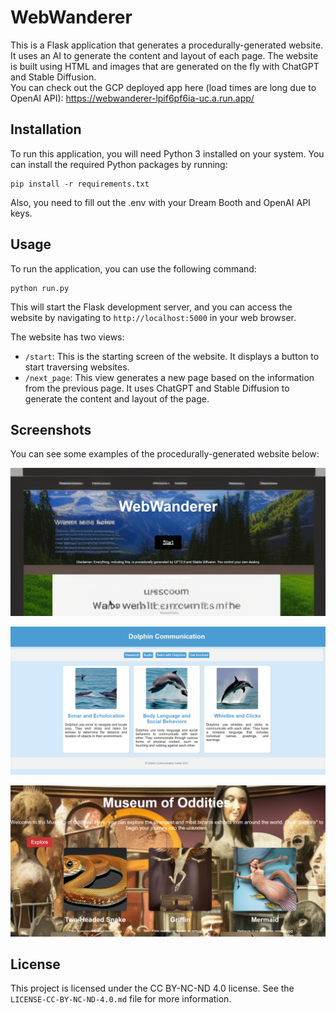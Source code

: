 # WebWanderer

This is a Flask application that generates a procedurally-generated website. It uses an AI to generate the content and layout of each page. The website is built using HTML and images that are generated on the fly with ChatGPT and Stable Diffusion.<br>
You can check out the GCP deployed app here (load times are long due to OpenAI API): https://webwanderer-lpif6pf6ia-uc.a.run.app/

## Installation

To run this application, you will need Python 3 installed on your system. You can install the required Python packages by running:

```
pip install -r requirements.txt
```

Also, you need to fill out the .env with your Dream Booth and OpenAI API keys.

## Usage

To run the application, you can use the following command:

```
python run.py
```

This will start the Flask development server, and you can access the website by navigating to `http://localhost:5000` in your web browser.

The website has two views:

- `/start`: This is the starting screen of the website. It displays a button to start traversing websites.
- `/next_page`: This view generates a new page based on the information from the previous page. It uses ChatGPT and Stable Diffusion to generate the content and layout of the page.

## Screenshots

You can see some examples of the procedurally-generated website below:

![Example 1](https://github.com/Daniel-J-Glass/WebWanderer/blob/main/examples/StartScreen.png)

![Example 2](https://github.com/Daniel-J-Glass/WebWanderer/blob/main/examples/example1.png)

![Example 3](https://github.com/Daniel-J-Glass/WebWanderer/blob/main/examples/example2.png)

## License

This project is licensed under the CC BY-NC-ND 4.0 license. See the `LICENSE-CC-BY-NC-ND-4.0.md` file for more information.
